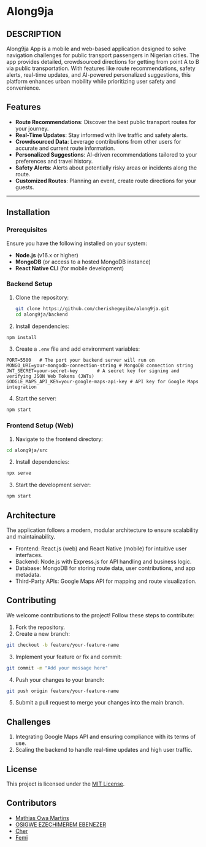 # Along9ja

## DESCRIPTION

Along9ja App is a mobile and web-based application designed to solve navigation challenges for public transport passengers in Nigerian cities.
The app provides detailed, crowdsourced directions for getting from point A to B via public transportation.
With features like route recommendations, safety alerts, real-time updates, and AI-powered personalized suggestions,
this platform enhances urban mobility while prioritizing user safety and convenience.

## Features

- **Route Recommendations**: Discover the best public transport routes for your journey.
- **Real-Time Updates**: Stay informed with live traffic and safety alerts.
- **Crowdsourced Data**: Leverage contributions from other users for accurate and current route information.
- **Personalized Suggestions**: AI-driven recommendations tailored to your preferences and travel history.
- **Safety Alerts**: Alerts about potentially risky areas or incidents along the route.
- **Customized Routes**: Planning an event, create route directions for your guests.

---

## Installation

### Prerequisites

Ensure you have the following installed on your system:

- **Node.js** (v16.x or higher)
- **MongoDB** (or access to a hosted MongoDB instance)
- **React Native CLI** (for mobile development)

### Backend Setup

1. Clone the repository:

   ```bash
   git clone https://github.com/cherishegoyibo/along9ja.git
   cd along9ja/backend

2. Install dependencies:

```bash
npm install
```

3. Create a `.env` file and add environment variables:

```plaintext
PORT=5500   # The port your backend server will run on
MONGO_URI=your-mongodb-connection-string # MongoDB connection string
JWT_SECRET=your-secret-key       # A secret key for signing and verifying JSON Web Tokens (JWTs)
GOOGLE_MAPS_API_KEY=your-google-maps-api-key # API key for Google Maps integration
```

4. Start the server:

```bash
npm start
```

### Frontend Setup (Web)

1. Navigate to the frontend directory:

```bash
cd along9ja/src
```

2. Install dependencies:

```bash
npx serve
```

3. Start the development server:

```bash
npm start
```

## Architecture

The application follows a modern, modular architecture to ensure scalability and maintainability.

- Frontend: React.js (web) and React Native (mobile) for intuitive user interfaces.
- Backend: Node.js with Express.js for API handling and business logic.
- Database: MongoDB for storing route data, user contributions, and app metadata.
- Third-Party APIs: Google Maps API for mapping and route visualization.

## Contributing

We welcome contributions to the project! Follow these steps to contribute:

1. Fork the repository.
2. Create a new branch:

```bash
git checkout -b feature/your-feature-name
```

3. Implement your feature or fix and commit:

```bash
git commit -m "Add your message here"
```

4. Push your changes to your branch:

```bash
git push origin feature/your-feature-name
```

5. Submit a pull request to merge your changes into the main branch.

## Challenges

1. Integrating Google Maps API and ensuring compliance with its terms of use.
2. Scaling the backend to handle real-time updates and high user traffic.

## License

This project is licensed under the [MIT License](https://opensource.org/licenses/MIT).

## Contributors

- [Mathias Owa Martins](https://github.com/montybasquiart)
- [OSIGWE EZECHIMEREM EBENEZER](https://github.com/Ebnen)
- [Cher](https://github.com/cherishegoyibo)
- [Femi](https://github.com/megafemworld)
